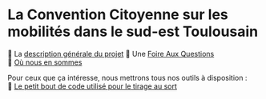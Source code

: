 # La Convention Citoyenne sur les mobilités dans le sud-est Toulousain

📄 La [description générale du projet](generalitees.md)
🙋 Une [Foire Aux Questions](faq.md)  
🔄 [Où nous en sommes](suivi.md)  

Pour ceux que ça intéresse, nous mettrons tous nos outils à disposition :  
🎯 [Le petit bout de code utilisé pour le tirage au sort](geotirage.ipynb)  
